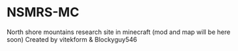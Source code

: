 # NSMRS-MC
North shore mountains research site in minecraft (mod and map will be here soon)
Created by vitekform & Blockyguy546
